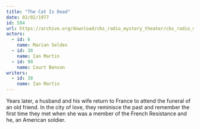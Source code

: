 ```yaml
---
title: "The Cat Is Dead"
date: 02/02/1977
id: 594
url: https://archive.org/download/cbs_radio_mystery_theater/cbs_radio_mystery_theater-0551-0600.zip/cbs_radio_mystery_theater-0551-0600%2Fcbsrmt_0594_the_cat_is_dead.mp3
actors:  
  - id: 6
    name: Marian Seldes  
  - id: 38
    name: Ian Martin  
  - id: 90
    name: Court Benson
writers:  
  - id: 38
    name: Ian Martin
---
```

Years later, a husband and his wife return to France to attend the funeral of an old friend. In the city of love, they reminisce the past and remember the first time they met when she was a member of the French Resistance and he, an American soldier.